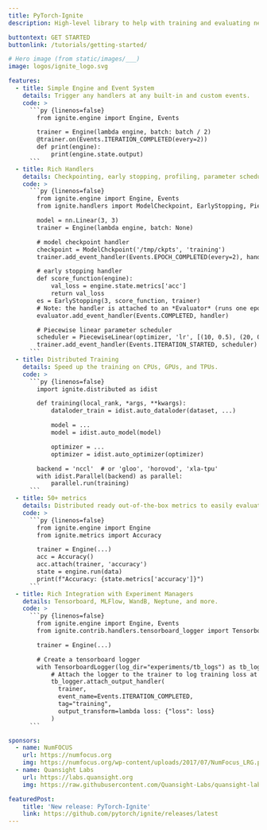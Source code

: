 ```yaml
---
title: PyTorch-Ignite
description: High-level library to help with training and evaluating neural networks in PyTorch flexibly and transparently.

buttontext: GET STARTED
buttonlink: /tutorials/getting-started/

# Hero image (from static/images/___)
image: logos/ignite_logo.svg

features:
  - title: Simple Engine and Event System
    details: Trigger any handlers at any built-in and custom events.
    code: >
      ```py {linenos=false}
        from ignite.engine import Engine, Events

        trainer = Engine(lambda engine, batch: batch / 2)
        @trainer.on(Events.ITERATION_COMPLETED(every=2))
        def print(engine):
            print(engine.state.output)
      ```
  - title: Rich Handlers
    details: Checkpointing, early stopping, profiling, parameter scheduling, learning rate finder, and more.
    code: >
      ```py {linenos=false}
        from ignite.engine import Engine, Events
        from ignite.handlers import ModelCheckpoint, EarlyStopping, PiecewiseLinear

        model = nn.Linear(3, 3)
        trainer = Engine(lambda engine, batch: None)

        # model checkpoint handler
        checkpoint = ModelChckpoint('/tmp/ckpts', 'training')
        trainer.add_event_handler(Events.EPOCH_COMPLETED(every=2), handler, {'model': model})

        # early stopping handler
        def score_function(engine):
            val_loss = engine.state.metrics['acc']
            return val_loss
        es = EarlyStopping(3, score_function, trainer)
        # Note: the handler is attached to an *Evaluator* (runs one epoch on validation dataset).
        evaluator.add_event_handler(Events.COMPLETED, handler)

        # Piecewise linear parameter scheduler
        scheduler = PiecewiseLinear(optimizer, 'lr', [(10, 0.5), (20, 0.45), (21, 0.3), (30, 0.1), (40, 0.1)])
        trainer.add_event_handler(Events.ITERATION_STARTED, scheduler)
      ```
  - title: Distributed Training
    details: Speed up the training on CPUs, GPUs, and TPUs.
    code: >
      ```py {linenos=false}
        import ignite.distributed as idist

        def training(local_rank, *args, **kwargs):
            dataloder_train = idist.auto_dataloder(dataset, ...)

            model = ...
            model = idist.auto_model(model)

            optimizer = ...
            optimizer = idist.auto_optimizer(optimizer)

        backend = 'nccl'  # or 'gloo', 'horovod', 'xla-tpu'
        with idist.Parallel(backend) as parallel:
            parallel.run(training)
      ```
  - title: 50+ metrics
    details: Distributed ready out-of-the-box metrics to easily evaluate models.
    code: >
      ```py {linenos=false}
        from ignite.engine import Engine
        from ignite.metrics import Accuracy

        trainer = Engine(...)
        acc = Accuracy()
        acc.attach(trainer, 'accuracy')
        state = engine.run(data)
        print(f"Accuracy: {state.metrics['accuracy']}")
      ```
  - title: Rich Integration with Experiment Managers
    details: Tensorboard, MLFlow, WandB, Neptune, and more.
    code: >
      ```py {linenos=false}
        from ignite.engine import Engine, Events
        from ignite.contrib.handlers.tensorboard_logger import TensorboardLogger

        trainer = Engine(...)

        # Create a tensorboard logger
        with TensorboardLogger(log_dir="experiments/tb_logs") as tb_logger:
            # Attach the logger to the trainer to log training loss at each iteration
            tb_logger.attach_output_handler(
              trainer,
              event_name=Events.ITERATION_COMPLETED,
              tag="training",
              output_transform=lambda loss: {"loss": loss}
            )
      ```

sponsors:
  - name: NumFOCUS
    url: https://numfocus.org
    img: https://numfocus.org/wp-content/uploads/2017/07/NumFocus_LRG.png
  - name: Quansight Labs
    url: https://labs.quansight.org
    img: https://raw.githubusercontent.com/Quansight-Labs/quansight-labs-site/master/files/images/QuansightLabs_logo_V2.png

featuredPost:
    title: 'New release: PyTorch-Ignite'
    link: https://github.com/pytorch/ignite/releases/latest
---
```


